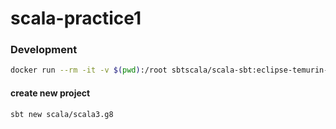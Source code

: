 # scala-practice1

### Development

```bash
docker run --rm -it -v $(pwd):/root sbtscala/scala-sbt:eclipse-temurin-alpine-21.0.2_13_1.10.1_3.5.0 bash
```

#### create new project

```bash
sbt new scala/scala3.g8
```
